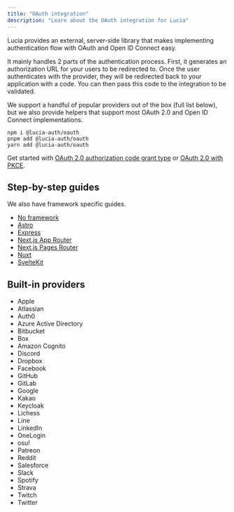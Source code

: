 ```yaml
---
title: "OAuth integration"
description: "Learn about the OAuth integration for Lucia"
---
```


Lucia provides an external, server-side library that makes implementing authentication flow with OAuth and Open ID Connect easy.

It mainly handles 2 parts of the authentication process. First, it generates an authorization URL for your users to be redirected to. Once the user authenticates with the provider, they will be redirected back to your application with a code. You can then pass this code to the integration to be validated.

We support a handful of popular providers out of the box (full list below), but we also provide helpers that support most OAuth 2.0 and Open ID Connect implementations.

```
npm i @lucia-auth/oauth
pnpm add @lucia-auth/oauth
yarn add @lucia-auth/oauth
```

Get started with [OAuth 2.0 authorization code grant type](/oauth/basics/oauth2) or [OAuth 2.0 with PKCE](/oauth/basics/oauth2-pkce).

## Step-by-step guides

We also have framework specific guides.

- [No framework](/guidebook/github-oauth)
- [Astro](/guidebook/github-oauth/astro)
- [Express](/guidebook/github-oauth/express)
- [Next.js App Router](/guidebook/github-oauth/nextjs-app)
- [Next.js Pages Router](/guidebook/github-oauth/nextjs-pages)
- [Nuxt](/guidebook/github-oauth/nuxt)
- [SvelteKit](/guidebook/github-oauth/sveltekit)

## Built-in providers

- Apple
- Atlassian
- Auth0
- Azure Active Directory
- Bitbucket
- Box
- Amazon Cognito
- Discord
- Dropbox
- Facebook
- GitHub
- GitLab
- Google
- Kakao
- Keycloak
- Lichess
- Line
- LinkedIn
- OneLogin
- osu!
- Patreon
- Reddit
- Salesforce
- Slack
- Spotify
- Strava
- Twitch
- Twitter
